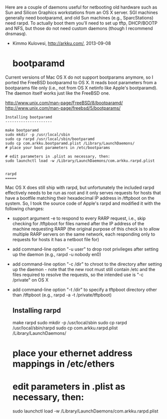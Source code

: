 Here are a couple of daemons useful for netbooting old hardware such as
Sun and Silicon Graphics workstations from an OS X server. SGI machines
generally need bootparamd, and old Sun machines (e.g., SparcStations) need
rarpd. To actually boot them you'll need to set up tftp, DHCP/BOOTP and NFS,
but those do not need custom daemons (though I recommend dnsmasq).

- Kimmo Kulovesi, http://arkku.com/, 2013-09-08


    bootparamd
    ==========

Current versions of Mac OS X do not support bootparams anymore, so I
ported the FreeBSD bootparamd to OS X. It reads boot parameters from
a bootparams file only (i.e., not from OS X netinfo like Apple's bootparamd).
The daemon itself works just like the FreeBSD one.

http://www.unix.com/man-page/FreeBSD/8/bootparamd/
http://www.unix.com/man-page/freebsd/5/bootparams/

    Installing bootparamd
    ---------------------

    make bootparamd
    sudo mkdir -p /usr/local/sbin
    sudo cp rarpd /usr/local/sbin/bootparamd
    sudo cp com.arkku.bootparamd.plist /Library/LaunchDaemons/
    # place your boot parameters in /etc/bootparams

    # edit parameters in .plist as necessary, then:
    sudo launchctl load -w /Library/LaunchDaemons/com.arkku.rarpd.plist


    rarpd
    =====

Mac OS X does still ship with rarpd, but unfortunately the included
rarpd effectively needs to be run as root and it only serves requests
for hosts that have a bootfile matching their hexadecimal IP address
in /tftpboot on the system. So, I took the source code of Apple's
rarpd and modified it with the following changes:

* support argument -e to respond to every RARP request, i.e.,
  skip checking for /tftpboot for files named after the IP
  address of the machine requesting RARP (the original purpose
  of this check is to allow multiple RARP servers on the same
  network, each responding only to requests for hosts it has
  a netboot file for)

* add command-line option "-u user" to drop root privileges
  after setting up the daemon (e.g., rarpd -u nobody en0)

* add command-line option "-c /dir" to chroot to the directory
  after setting up the daemon - note that the new root must still
  contain /etc and the files required to resolve the requests,
  so the intended use is "-c /private" on OS X

* add command-line option "-t /dir" to specify a tftpboot
  directory other than /tftpboot (e.g., rarpd -a -t /private/tftpboot)

    Installing rarpd
    ----------------

    make rarpd
    sudo mkdir -p /usr/local/sbin
    sudo cp rarpd /usr/local/sbin/rarpd
    sudo cp com.arkku.rarpd.plist /Library/LaunchDaemons/
    # place your ethernet address mappings in /etc/ethers

    # edit parameters in .plist as necessary, then:
    sudo launchctl load -w /Library/LaunchDaemons/com.arkku.rarpd.plist

